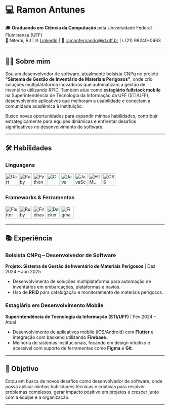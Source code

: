 # 💻 Ramon Antunes  

🎓 **Graduando em Ciência da Computação** pela Universidade Federal Fluminense (UFF)  
📍 Niterói, RJ | 🌐 [LinkedIn](https://www.linkedin.com/in/ramon-antunes) | 📧 ramonfernando@id.uff.br | 📞 (21) 98240-0663  

---

## 👨‍💻 Sobre mim  
Sou um desenvolvedor de software, atualmente bolsista CNPq no projeto **"Sistema de Gestão de Inventário de Materiais Perigosos"**, onde crio soluções multiplataforma inovadoras que automatizam a gestão de inventário utilizando RFID. Também atuo como **estagiário fullstack mobile** na Superintendência de Tecnologia da Informação da UFF (STI/UFF), desenvolvendo aplicativos que melhoram a usabilidade e conectam a comunidade acadêmica à instituição.  

Busco novas oportunidades para expandir minhas habilidades, contribuir estrategicamente para equipes dinâmicas e enfrentar desafios significativos no desenvolvimento de software.  

---

## 🛠️ Habilidades  

### Linguagens  
<div>
  <img src="https://cdn.jsdelivr.net/npm/devicons@1.8.0/!SVG/dart.svg" alt="Dart" width="40" height="40"/>
  <img src="https://cdn.jsdelivr.net/npm/devicons@1.8.0/!SVG/ruby.svg" alt="Ruby" width="40" height="40"/>
  <img src="https://cdn.jsdelivr.net/npm/devicons@1.8.0/!SVG/python.svg" alt="Python" width="40" height="40"/>
  <img src="https://cdn.jsdelivr.net/npm/devicons@1.8.0/!SVG/c.svg" alt="C" width="40" height="40"/>
  <img src="https://cdn.jsdelivr.net/npm/devicons@1.8.0/!SVG/java.svg" alt="Java" width="40" height="40"/>
  <img src="https://cdn.jsdelivr.net/npm/devicons@1.8.0/!SVG/javascript.svg" alt="JavaScript" width="40" height="40"/>
  <img src="https://cdn.jsdelivr.net/npm/devicons@1.8.0/!SVG/html5.svg" alt="HTML" width="40" height="40"/>
  <img src="https://cdn.jsdelivr.net/npm/devicons@1.8.0/!SVG/css3.svg" alt="CSS" width="40" height="40"/>
</div>

### Frameworks & Ferramentas  
<div>
  <img src="https://cdn.jsdelivr.net/npm/devicons@1.8.0/!SVG/flutter.svg" alt="Flutter" width="40" height="40"/>
  <img src="https://cdn.jsdelivr.net/npm/devicons@1.8.0/!SVG/rails.svg" alt="Ruby on Rails" width="40" height="40"/>
  <img src="https://cdn.jsdelivr.net/npm/devicons@1.8.0/!SVG/firebase.svg" alt="Firebase" width="40" height="40"/>
  <img src="https://cdn.jsdelivr.net/npm/devicons@1.8.0/!SVG/docker.svg" alt="Docker" width="40" height="40"/>
  <img src="https://cdn.jsdelivr.net/npm/devicons@1.8.0/!SVG/figma.svg" alt="Figma" width="40" height="40"/>
</div>

---

## 📚 Experiência  
### **Bolsista CNPq – Desenvolvedor de Software**  
**Projeto: Sistema de Gestão de Inventário de Materiais Perigosos** | Dez 2024 – Jun 2025  
- Desenvolvimento de soluções multiplataforma para automação de inventários em embarcações, plataformas e navios.  
- Uso de **RFID** para catalogação e monitoramento de materiais perigosos.  

### **Estagiário em Desenvolvimento Mobile**  
**Superintendência de Tecnologia da Informação (STI/UFF)** | Fev 2024 – Atual  
- Desenvolvimento de aplicativos mobile (iOS/Android) com **Flutter** e integração com backend utilizando **Firebase**.  
- Melhoria de sistemas institucionais, focando em design intuitivo e acessível com suporte de ferramentas como **Figma** e **Git**.  

---

## 🎯 Objetivo  
Estou em busca de novos desafios como desenvolvedor de software, onde possa aplicar minhas habilidades técnicas e criativas para resolver problemas complexos, gerar impacto positivo em projetos e crescer junto com a equipe e a organização.  

---
